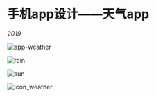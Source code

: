 # 手机app设计——天气app

*2019*

![app-weather](C:\Users\tangw\Desktop\tangweijuan.github.io\project\app-weather\image\app-weather.jpg)

![rain](C:\Users\tangw\Desktop\tangweijuan.github.io\project\app-weather\image\rain.jpg)

![sun](C:\Users\tangw\Desktop\tangweijuan.github.io\project\app-weather\image\sun.jpg)

![icon_weather](C:\Users\tangw\Desktop\tangweijuan.github.io\project\app-weather\image\icon_weather.jpg)